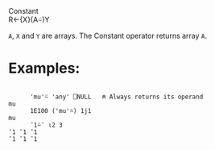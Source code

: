 <div class="heading">
  <div class="name">Constant</div>
  <div class="command">R←{X}(A⍨)Y</div>
</div>

`A`,  `X` and `Y` are arrays. The Constant operator returns array `A`.

# Examples:
```apl

      'mu'⍨ 'any' ⎕NULL   ⍝ Always returns its operand
mu
      1E100 ('mu'⍨) 1j1
mu
      ¯1⍨¨ ⍳2 3
¯1 ¯1 ¯1
¯1 ¯1 ¯1

```
